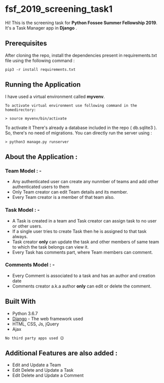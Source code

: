 # fsf_2019_screening_task1

Hi! This is the screening task for  **Python Fossee Summer Fellowship 2019**. It's a Task Manager app in **Django** .


## Prerequisites

After cloning the repo, install the dependencies present in requirements.txt file using the following command :

```
pip3 -r install requirements.txt
```
## Running the Application
I have used a virtual environment called **myvenv**. 
```
To activate virtual environment use following command in the homedirectory:

> source myvenv/bin/activate
```
To activate it 
There's already a database included in the repo ( db.sqlite3 ). So, there's no need of migrations. You can directly run the server using :
```
> python3 manage.py runserver
```
## About the Application :

### Team Model : -
-   Any authenticated user can create any nunmber of teams and add other authenticated users to them
-   Only Team creator can edit Team details and its member.
-   Every Team creator is a member of that team also.
### Task Model : -
-   A Task is created in a team and Task creator can assign task to no user or other users.
-   If a single user tries to create Task then he is assigned to that task always.
-   Task creator **only** can update the task and other members of same team to which the task belongs can view it.
- Every Task has comments part, where Team members can comment.

###  Comments Model : -
-  Every Comment is associated to a task and has an author and creation date
- Comments creator a.k.a author **only** can edit or delete the comment.

##  Built With
- Python 3.6.7
- [Django](https://www.djangoproject.com/)  - The web framework used
- HTML, CSS, Js, jQuery
- Ajax
```
No third party apps used 😉
```

##  Additional Features are also added :
- Edit and Update a Team
- Edit Delete and Update a Task
- Edit Delete and Update a Comment
